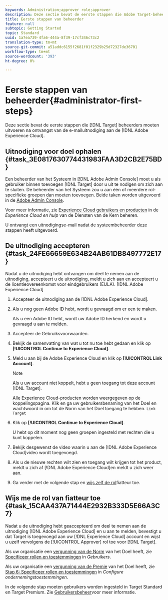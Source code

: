 ```yaml
---
keywords: Administration;approver role;approver
description: Deze sectie bevat de eerste stappen die Adobe Target-beheerders moeten uitvoeren na ontvangst van de e-mailuitnodiging aan de Adobe Experience Cloud.
title: Eerste stappen van beheerder
feature: null
subtopic: Getting Started
topic: Standard
uuid: 1a7ea739-4fa6-444a-8f39-17cf346c73c2
translation-type: tm+mt
source-git-commit: a51addc6155f2681f01f2329b25d72327de36701
workflow-type: tm+mt
source-wordcount: '393'
ht-degree: 0%

---
```



# Eerste stappen van beheerder{#administrator-first-steps}

Deze sectie bevat de eerste stappen die [!DNL Target] beheerders moeten uitvoeren na ontvangst van de e-mailuitnodiging aan de [!DNL Adobe Experience Cloud].

## Uitnodiging voor doel ophalen {#task_3E0817630774431983FAA3D2CB2E75BD}

Een beheerder van het Systeem in [!DNL Adobe Admin Console] moet u als gebruiker binnen toevoegen [!DNL Target] door u uit te nodigen om zich aan te sluiten. De beheerder van het Systeem zou u aan één of meerdere rol-specifieke groepen dan moeten toevoegen. Beide taken worden uitgevoerd in de [Adobe Admin Console](https://adminconsole.adobe.com).

Voor meer informatie, zie [Experience Cloud gebruikers en producten](https://docs.adobe.com/content/help/en/core-services/interface/manage-users-and-products/admin-getting-started.html) in de *Experience Cloud en hulp* van de Diensten van de Kern beheren.

U ontvangt een uitnodigingse-mail nadat de systeembeheerder deze stappen heeft uitgevoerd.

## De uitnodiging accepteren {#task_24FE66659E634B24AB61DB8497772E17}

Nadat u de uitnodiging hebt ontvangen om deel te nemen aan de uitnodiging, accepteert u de uitnodiging, meldt u zich aan en accepteert u de licentieovereenkomst voor eindgebruikers (EULA). [!DNL Adobe Experience Cloud]

1. Accepteer de uitnodiging aan de [!DNL Adobe Experience Cloud].
1. Als u nog geen Adobe ID hebt, wordt u gevraagd om er een te maken.

   Als u een Adobe ID hebt, wordt uw Adobe ID herkend en wordt u gevraagd u aan te melden.
1. Accepteer de Gebruiksvoorwaarden.
1. Bekijk de samenvatting van wat u tot nu toe hebt gedaan en klik op **[!UICONTROL Continue to Experience Cloud]**.
1. Meld u aan bij de Adobe Experience Cloud en klik op **[!UICONTROL Link Account]**.

   >[!NOTE]
   >
   >Als u uw account niet koppelt, hebt u geen toegang tot deze account [!DNL Target].

   Alle Experience Cloud-producten worden weergegeven op de koppelingspagina. Klik en ga uw gebruikersbenaming van het Doel en wachtwoord in om tot de Norm van het Doel toegang te hebben. `Link Target`
1. Klik op **[!UICONTROL Continue to Experience Cloud]**.

   U hebt op dit moment nog geen groepen ingesteld met rechten die u kunt koppelen.
1. Bekijk desgewenst de video waarin u aan de [!DNL Adobe Experience Cloud]video wordt toegevoegd.
1. Als u de nieuwe rechten wilt zien en toegang wilt krijgen tot het product, meldt u zich af [!DNL Adobe Experience Cloud]en meldt u zich weer aan.
1. Ga verder met de volgende stap en [wijs zelf de rol](../administrating-target/start-target.md#task_15CAA437A71444E2932B333D5E66A3C7)fiatteur toe.

## Wijs me de rol van fiatteur toe {#task_15CAA437A71444E2932B333D5E66A3C7}

Nadat u de uitnodiging hebt geaccepteerd om deel te nemen aan de uitnodiging [!DNL Adobe Experience Cloud] en u aan te melden, bevestigt u dat Target is toegevoegd aan uw [!DNL Experience Cloud] account en wijst u uzelf vervolgens de [!UICONTROL Approver] rol toe voor [!DNL Target].

Als uw organisatie een [vergunning van de Norm](/help/c-intro/intro.md#section_ACD5EFF17AAB4E979CBEFA0145CCD905) van het Doel heeft, zie [Specificeer rollen en toestemmingen](/help/administrating-target/c-user-management/c-user-management/user-management.md#roles-permissions) in *Gebruikers*.

Als uw organisatie een [vergunning van de Premie](/help/c-intro/intro.md#premium) van het Doel heeft, zie [Stap 6: Specificeer rollen en toestemmingen](/help/administrating-target/c-user-management/property-channel/properties-overview.md#section_8C425E43E5DD4111BBFC734A2B7ABC80) in *Configure ondernemingstoestemmingen*.

In de volgende stap moeten gebruikers worden ingesteld in Target Standard en Target Premium. Zie [Gebruikersbeheer](/help/administrating-target/c-user-management/user-management.md)voor meer informatie.